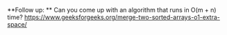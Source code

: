 **Follow up: ** Can you come up with an algorithm that runs in O(m + n) time?
https://www.geeksforgeeks.org/merge-two-sorted-arrays-o1-extra-space/